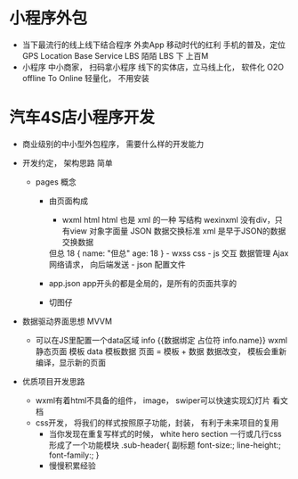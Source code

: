 # 小程序外包

- 当下最流行的线上线下结合程序
    外卖App 移动时代的红利  手机的普及，定位GPS Location Base Service LBS
    陌陌 LBS
    下 上百M
- 小程序 中小商家， 扫码拿小程序  线下的实体店，立马线上化， 软件化   O2O
    offline To Online  轻量化， 不用安装

# 汽车4S店小程序开发
- 商业级别的中小型外包程序， 需要什么样的开发能力
- 开发约定， 架构思路   简单
    - pages 概念
        - 由页面构成
            - wxml html   html 也是 xml 的一种  写结构  wexinxml 没有div，只有view
            对象字面量  JSON  数据交换标准
            xml 是早于JSON的数据交换数据
            <reviewer>
                <name>但总</name>
                <age>18</age>
            </reviewer>
            {
                name: "但总"
                age: 18
            }
            - wxss css
            - js    交互 数据管理 Ajax  网络请求， 向后端发送
            - json  配置文件
        - app.json
            app开头的都是全局的，是所有的页面共享的


        - 切图仔

- 数据驱动界面思想 MVVM
    - 可以在JS里配置一个data区域  info
        {{数据绑定 占位符   info.name}}
        wxml 静态页面 模板
        data 模板数据
        页面 = 模板 + 数据
        数据改变， 模板会重新编译，显示新的页面


- 优质项目开发思路
    - wxml有着html不具备的组件， image， swiper可以快速实现幻灯片
        看文档
    - css开发， 将我们的样式按照原子功能，封装， 有利于未来项目的复用
        - 当你发现在重复写样式的时候，
            white hero section
            一行或几行css 形成了一个功能模块
            .sub-header{ 副标题
                font-size:;
                line-height:;
                font-family:;
            }
        - 慢慢积累经验
